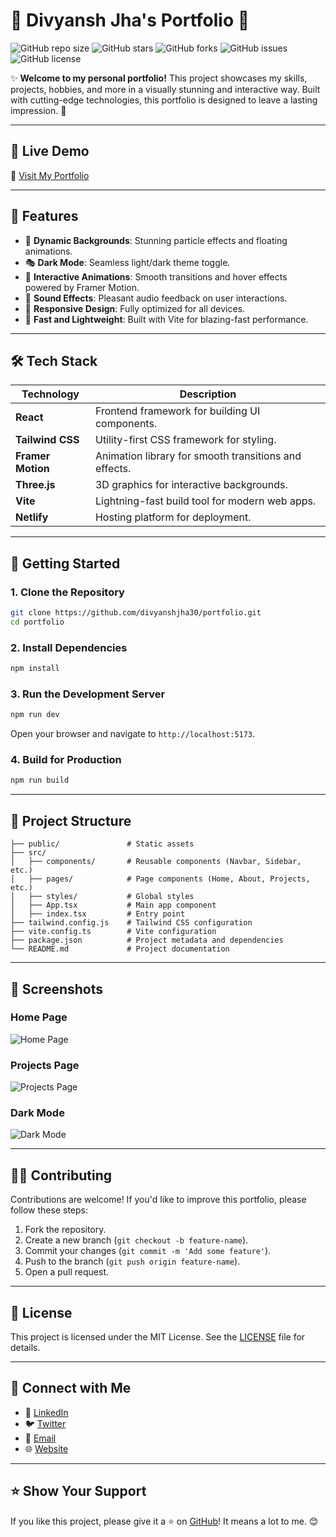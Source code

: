 # 🌌 **Divyansh Jha's Portfolio** 🚀

![GitHub repo size](https://img.shields.io/github/repo-size/divyanshjha30/portfolio?color=blueviolet&style=for-the-badge)
![GitHub stars](https://img.shields.io/github/stars/divyanshjha30/portfolio?color=yellow&style=for-the-badge)
![GitHub forks](https://img.shields.io/github/forks/divyanshjha30/portfolio?color=teal&style=for-the-badge)
![GitHub issues](https://img.shields.io/github/issues/divyanshjha30/portfolio?color=red&style=for-the-badge)
![GitHub license](https://img.shields.io/github/license/divyanshjha30/portfolio?color=orange&style=for-the-badge)

✨ **Welcome to my personal portfolio!** This project showcases my skills, projects, hobbies, and more in a visually stunning and interactive way. Built with cutting-edge technologies, this portfolio is designed to leave a lasting impression. 🌟

---

## 🌟 **Live Demo**
🔗 [Visit My Portfolio](https://your-portfolio.netlify.app)

---

## 🎨 **Features**
- 🌌 **Dynamic Backgrounds**: Stunning particle effects and floating animations.
- 🎭 **Dark Mode**: Seamless light/dark theme toggle.
- 🎥 **Interactive Animations**: Smooth transitions and hover effects powered by Framer Motion.
- 🎵 **Sound Effects**: Pleasant audio feedback on user interactions.
- 📱 **Responsive Design**: Fully optimized for all devices.
- 🚀 **Fast and Lightweight**: Built with Vite for blazing-fast performance.

---

## 🛠️ **Tech Stack**
| **Technology** | **Description** |
|-----------------|-----------------|
| **React**       | Frontend framework for building UI components. |
| **Tailwind CSS**| Utility-first CSS framework for styling. |
| **Framer Motion**| Animation library for smooth transitions and effects. |
| **Three.js**    | 3D graphics for interactive backgrounds. |
| **Vite**        | Lightning-fast build tool for modern web apps. |
| **Netlify**     | Hosting platform for deployment. |

---

## 🚀 **Getting Started**

### **1. Clone the Repository**
```bash
git clone https://github.com/divyanshjha30/portfolio.git
cd portfolio
```

### **2. Install Dependencies**
```bash
npm install
```

### **3. Run the Development Server**
```bash
npm run dev
```
Open your browser and navigate to `http://localhost:5173`.

### **4. Build for Production**
```bash
npm run build
```

---

## 📂 **Project Structure**
```plaintext
├── public/               # Static assets
├── src/
│   ├── components/       # Reusable components (Navbar, Sidebar, etc.)
│   ├── pages/            # Page components (Home, About, Projects, etc.)
│   ├── styles/           # Global styles
│   ├── App.tsx           # Main app component
│   ├── index.tsx         # Entry point
├── tailwind.config.js    # Tailwind CSS configuration
├── vite.config.ts        # Vite configuration
├── package.json          # Project metadata and dependencies
└── README.md             # Project documentation
```

---

## 🌈 **Screenshots**

### **Home Page**
![Home Page](https://via.placeholder.com/1200x600?text=Home+Page+Screenshot)

### **Projects Page**
![Projects Page](https://via.placeholder.com/1200x600?text=Projects+Page+Screenshot)

### **Dark Mode**
![Dark Mode](https://via.placeholder.com/1200x600?text=Dark+Mode+Screenshot)

---

## 🧑‍💻 **Contributing**
Contributions are welcome! If you'd like to improve this portfolio, please follow these steps:
1. Fork the repository.
2. Create a new branch (`git checkout -b feature-name`).
3. Commit your changes (`git commit -m 'Add some feature'`).
4. Push to the branch (`git push origin feature-name`).
5. Open a pull request.

---

## 📜 **License**
This project is licensed under the MIT License. See the [LICENSE](LICENSE) file for details.

---

## 🌟 **Connect with Me**
- 💼 [LinkedIn](https://www.linkedin.com/in/divyanshjha30)
- 🐦 [Twitter](https://twitter.com/divyanshjha30)
- 📧 [Email](mailto:jhadivyansh2003@gmail.com)
- 🌐 [Website](https://your-portfolio.netlify.app)

---

## ⭐ **Show Your Support**
If you like this project, please give it a ⭐ on [GitHub](https://github.com/divyanshjha30/portfolio)! It means a lot to me. 😊
